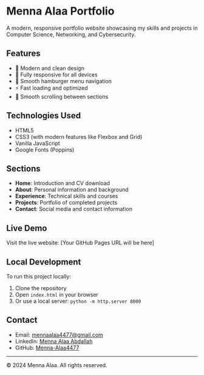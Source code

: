 # Menna Alaa Portfolio

A modern, responsive portfolio website showcasing my skills and projects in Computer Science, Networking, and Cybersecurity.

## Features

- 🎨 Modern and clean design
- 📱 Fully responsive for all devices
- 🍔 Smooth hamburger menu navigation
- ⚡ Fast loading and optimized
- 🎯 Smooth scrolling between sections

## Technologies Used

- HTML5
- CSS3 (with modern features like Flexbox and Grid)
- Vanilla JavaScript
- Google Fonts (Poppins)

## Sections

- **Home**: Introduction and CV download
- **About**: Personal information and background
- **Experience**: Technical skills and courses
- **Projects**: Portfolio of completed projects
- **Contact**: Social media and contact information

## Live Demo

Visit the live website: [Your GitHub Pages URL will be here]

## Local Development

To run this project locally:

1. Clone the repository
2. Open `index.html` in your browser
3. Or use a local server: `python -m http.server 8000`

## Contact

- Email: mennaalaa4477@gmail.com
- LinkedIn: [Menna Alaa Abdallah](https://www.linkedin.com/in/menna-alaa-abdallah-b6107228b)
- GitHub: [Menna-Alaa4477](https://github.com/Menna-Alaa4477)

---

© 2024 Menna Alaa. All rights reserved. 
